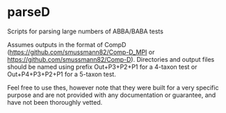# parseD
Scripts for parsing large numbers of ABBA/BABA tests

Assumes outputs in the format of CompD (https://github.com/smussmann82/Comp-D_MPI or https://github.com/smussmann82/Comp-D). Directories and output files should be named using prefix Out+P3+P2+P1 for a 4-taxon test or Out+P4+P3+P2+P1 for a 5-taxon test. 

Feel free to use thes, however note that they were built for a very specific purpose and are not provided with any documentation or guarantee, and have not been thoroughly vetted. 
